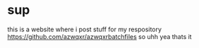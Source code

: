   # sup
this is a website where i
post stuff for my respository
  https://github.com/azwqxr/azwqxrbatchfiles
so uhh yea thats it
